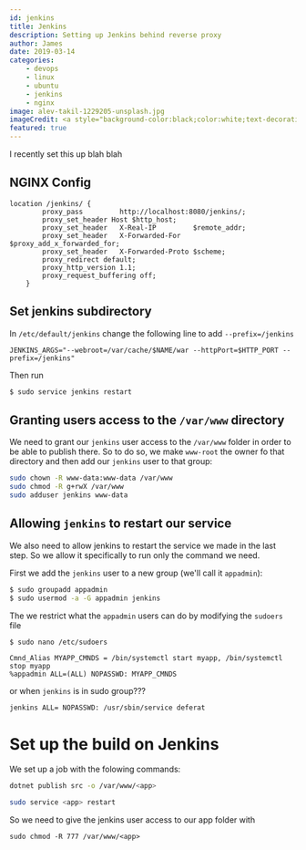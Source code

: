 ```yaml
---
id: jenkins
title: Jenkins
description: Setting up Jenkins behind reverse proxy
author: James
date: 2019-03-14
categories: 
    - devops
    - linux
    - ubuntu
    - jenkins
    - nginx
image: alev-takil-1229205-unsplash.jpg
imageCredit: <a style="background-color:black;color:white;text-decoration:none;padding:4px 6px;font-family:-apple-system, BlinkMacSystemFont, &quot;San Francisco&quot;, &quot;Helvetica Neue&quot;, Helvetica, Ubuntu, Roboto, Noto, &quot;Segoe UI&quot;, Arial, sans-serif;font-size:12px;font-weight:bold;line-height:1.2;display:inline-block;border-radius:3px" href="https://unsplash.com/@alevtakil?utm_medium=referral&amp;utm_campaign=photographer-credit&amp;utm_content=creditBadge" target="_blank" rel="noopener noreferrer" title="Download free do whatever you want high-resolution photos from Alev Takil"><span style="display:inline-block;padding:2px 3px"><svg xmlns="http://www.w3.org/2000/svg" style="height:12px;width:auto;position:relative;vertical-align:middle;top:-2px;fill:white" viewBox="0 0 32 32"><title>unsplash-logo</title><path d="M10 9V0h12v9H10zm12 5h10v18H0V14h10v9h12v-9z"></path></svg></span><span style="display:inline-block;padding:2px 3px">Alev Takil</span></a>
featured: true
---
```


I recently set this up blah blah

## NGINX Config

```
location /jenkins/ {
        proxy_pass         http://localhost:8080/jenkins/;
        proxy_set_header Host $http_host;
        proxy_set_header   X-Real-IP         $remote_addr;
        proxy_set_header   X-Forwarded-For   $proxy_add_x_forwarded_for;
        proxy_set_header   X-Forwarded-Proto $scheme;
        proxy_redirect default;
        proxy_http_version 1.1;
        proxy_request_buffering off;
    }
```

## Set jenkins subdirectory

In `/etc/default/jenkins` change the following line to add `--prefix=/jenkins`

```
JENKINS_ARGS="--webroot=/var/cache/$NAME/war --httpPort=$HTTP_PORT --prefix=/jenkins"
```

Then run 
```bash
$ sudo service jenkins restart
```

## Granting users access to the `/var/www` directory

We need to grant our `jenkins` user access to the `/var/www` folder in order to be able to publish there. So to do so, we make `www-root` the owner fo that directory and then add our `jenkins` user to that group:

```bash
sudo chown -R www-data:www-data /var/www
sudo chmod -R g+rwX /var/www
sudo adduser jenkins www-data
```

## Allowing `jenkins` to restart our service

We also need to allow jenkins to restart the service we made in the last step. So we allow it specifically to run only the command we need.

First we add the `jenkins` user to a new group (we'll call it `appadmin`):

```bash
$ sudo groupadd appadmin
$ sudo usermod -a -G appadmin jenkins
```

The we restrict what the `appadmin` users can do by modifying the `sudoers` file
```bash
$ sudo nano /etc/sudoers
```

```
Cmnd_Alias MYAPP_CMNDS = /bin/systemctl start myapp, /bin/systemctl stop myapp
%appadmin ALL=(ALL) NOPASSWD: MYAPP_CMNDS
```
or when `jenkins` is in sudo group???
```
jenkins ALL= NOPASSWD: /usr/sbin/service deferat
```

# Set up the build on Jenkins

We set up a job with the folowing commands:

```bash
dotnet publish src -o /var/www/<app>
```

```bash
sudo service <app> restart
```

So we need to give the jenkins user access to our app folder with
```
sudo chmod -R 777 /var/www/<app>
```